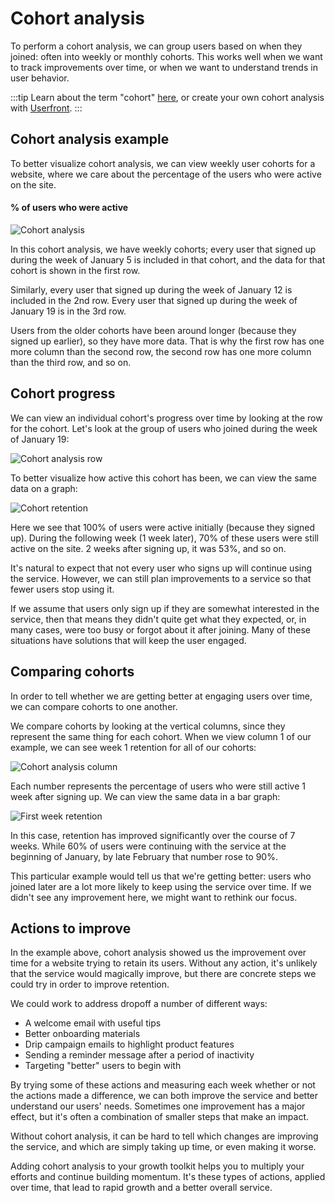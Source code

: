 # Cohort analysis

To perform a cohort analysis, we can group users based on when they joined: often into weekly or monthly cohorts. This works well when we want to track improvements over time, or when we want to understand trends in user behavior.

:::tip
Learn about the term "cohort" [here](/cohort.html), or create your own cohort analysis with [Userfront](https://userfront.com).
:::

## Cohort analysis example

To better visualize cohort analysis, we can view weekly user cohorts for a website, where we care about the percentage of the users who were active on the site.

#### % of users who were active

![Cohort analysis](https://res.cloudinary.com/component/image/upload/v1585000344/permanent/cohort.png)

In this cohort analysis, we have weekly cohorts; every user that signed up during the week of January 5 is included in that cohort, and the data for that cohort is shown in the first row.

Similarly, every user that signed up during the week of January 12 is included in the 2nd row. Every user that signed up during the week of January 19 is in the 3rd row.

Users from the older cohorts have been around longer (because they signed up earlier), so they have more data. That is why the first row has one more column than the second row, the second row has one more column than the third row, and so on.

## Cohort progress

We can view an individual cohort's progress over time by looking at the row for the cohort. Let's look at the group of users who joined during the week of January 19:

![Cohort analysis row](https://res.cloudinary.com/component/image/upload/v1585000344/permanent/cohort-cohort.png)

To better visualize how active this cohort has been, we can view the same data on a graph:

![Cohort retention](https://res.cloudinary.com/component/image/upload/v1585000343/permanent/cohort-retention-time.png)

Here we see that 100% of users were active initially (because they signed up). During the following week (1 week later), 70% of these users were still active on the site. 2 weeks after signing up, it was 53%, and so on.

It's natural to expect that not every user who signs up will continue using the service. However, we can still plan improvements to a service so that fewer users stop using it.

If we assume that users only sign up if they are somewhat interested in the service, then that means they didn't quite get what they expected, or, in many cases, were too busy or forgot about it after joining. Many of these situations have solutions that will keep the user engaged.

## Comparing cohorts

In order to tell whether we are getting better at engaging users over time, we can compare cohorts to one another.

We compare cohorts by looking at the vertical columns, since they represent the same thing for each cohort. When we view column 1 of our example, we can see week 1 retention for all of our cohorts:

![Cohort analysis column](https://res.cloudinary.com/component/image/upload/v1585000343/permanent/cohort-week-1.png)

Each number represents the percentage of users who were still active 1 week after signing up. We can view the same data in a bar graph:

![First week retention](https://res.cloudinary.com/component/image/upload/v1585000343/permanent/cohort-retention-progress.png)

In this case, retention has improved significantly over the course of 7 weeks. While 60% of users were continuing with the service at the beginning of January, by late February that number rose to 90%.

This particular example would tell us that we're getting better: users who joined later are a lot more likely to keep using the service over time. If we didn't see any improvement here, we might want to rethink our focus.

## Actions to improve

In the example above, cohort analysis showed us the improvement over time for a website trying to retain its users. Without any action, it's unlikely that the service would magically improve, but there are concrete steps we could try in order to improve retention.

We could work to address dropoff a number of different ways:

- A welcome email with useful tips
- Better onboarding materials
- Drip campaign emails to highlight product features
- Sending a reminder message after a period of inactivity
- Targeting "better" users to begin with

By trying some of these actions and measuring each week whether or not the actions made a difference, we can both improve the service and better understand our users' needs. Sometimes one improvement has a major effect, but it's often a combination of smaller steps that make an impact.

Without cohort analysis, it can be hard to tell which changes are improving the service, and which are simply taking up time, or even making it worse.

Adding cohort analysis to your growth toolkit helps you to multiply your efforts and continue building momentum. It's these types of actions, applied over time, that lead to rapid growth and a better overall service.
